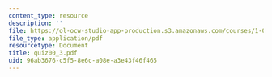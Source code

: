 ```yaml
---
content_type: resource
description: ''
file: https://ol-ocw-studio-app-production.s3.amazonaws.com/courses/1-017-computing-and-data-analysis-for-environmental-applications-fall-2003/96ab3676c5f58e6ca08ea3e43f46f465_quiz00_3.pdf
file_type: application/pdf
resourcetype: Document
title: quiz00_3.pdf
uid: 96ab3676-c5f5-8e6c-a08e-a3e43f46f465
---
```

